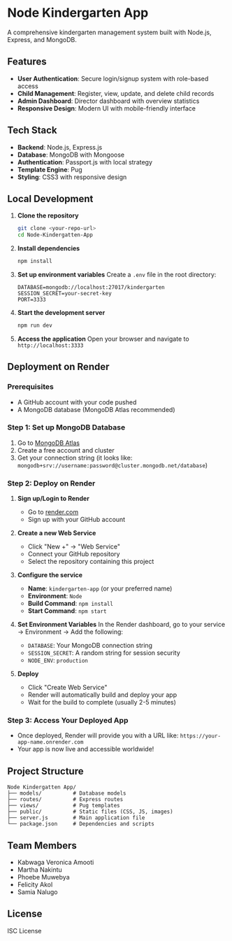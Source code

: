 # Node Kindergarten App

A comprehensive kindergarten management system built with Node.js, Express, and MongoDB.

## Features

- **User Authentication**: Secure login/signup system with role-based access
- **Child Management**: Register, view, update, and delete child records
- **Admin Dashboard**: Director dashboard with overview statistics
- **Responsive Design**: Modern UI with mobile-friendly interface

## Tech Stack

- **Backend**: Node.js, Express.js
- **Database**: MongoDB with Mongoose
- **Authentication**: Passport.js with local strategy
- **Template Engine**: Pug
- **Styling**: CSS3 with responsive design

## Local Development

1. **Clone the repository**

   ```bash
   git clone <your-repo-url>
   cd Node-Kindergatten-App
   ```

2. **Install dependencies**

   ```bash
   npm install
   ```

3. **Set up environment variables**
   Create a `.env` file in the root directory:

   ```
   DATABASE=mongodb://localhost:27017/kindergarten
   SESSION_SECRET=your-secret-key
   PORT=3333
   ```

4. **Start the development server**

   ```bash
   npm run dev
   ```

5. **Access the application**
   Open your browser and navigate to `http://localhost:3333`

## Deployment on Render

### Prerequisites

- A GitHub account with your code pushed
- A MongoDB database (MongoDB Atlas recommended)

### Step 1: Set up MongoDB Database

1. Go to [MongoDB Atlas](https://www.mongodb.com/atlas)
2. Create a free account and cluster
3. Get your connection string (it looks like: `mongodb+srv://username:password@cluster.mongodb.net/database`)

### Step 2: Deploy on Render

1. **Sign up/Login to Render**

   - Go to [render.com](https://render.com)
   - Sign up with your GitHub account

2. **Create a new Web Service**

   - Click "New +" → "Web Service"
   - Connect your GitHub repository
   - Select the repository containing this project

3. **Configure the service**

   - **Name**: `kindergarten-app` (or your preferred name)
   - **Environment**: `Node`
   - **Build Command**: `npm install`
   - **Start Command**: `npm start`

4. **Set Environment Variables**
   In the Render dashboard, go to your service → Environment → Add the following:

   - `DATABASE`: Your MongoDB connection string
   - `SESSION_SECRET`: A random string for session security
   - `NODE_ENV`: `production`

5. **Deploy**
   - Click "Create Web Service"
   - Render will automatically build and deploy your app
   - Wait for the build to complete (usually 2-5 minutes)

### Step 3: Access Your Deployed App

- Once deployed, Render will provide you with a URL like: `https://your-app-name.onrender.com`
- Your app is now live and accessible worldwide!

## Project Structure

```
Node Kindergatten App/
├── models/          # Database models
├── routes/          # Express routes
├── views/           # Pug templates
├── public/          # Static files (CSS, JS, images)
├── server.js        # Main application file
└── package.json     # Dependencies and scripts
```

## Team Members

- Kabwaga Veronica Amooti
- Martha Nakintu
- Phoebe Muwebya
- Felicity Akol
- Samia Nalugo

## License

ISC License
